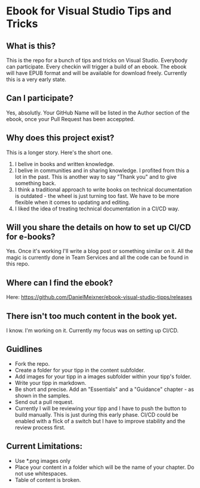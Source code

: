 # Ebook for Visual Studio Tips and Tricks



## What is this?
This is the repo for a bunch of tips and tricks on Visual Studio. Everybody can participate.
Every checkin will trigger a build of an ebook. The ebook will have EPUB format and will be available for download freely.
Currently this is a very early state.

## Can I participate?
Yes, absolutly. Your GitHub Name will be listed in the Author section of the ebook, once your Pull Request has been acceppted.

## Why does this project exist?
This is a longer story. Here's the short one.
1. I belive in books and written knowledge.
2. I belive in communities and in sharing knowledge. I profited from this a lot in the past. This is another way to say "Thank you" and to give something back.
3. I think a traditional approach to write books on technical documentation is outdated - the wheel is just turning too fast. We have to be more flexible when it comes to updating and editing.
4. I liked the idea of treating technical documentation in a CI/CD way.

## Will you share the details on how to set up CI/CD for e-books?
Yes. Once it's working I'll write a blog post or something similar on it. All the magic is currently done in Team Services and all the code can be found in this repo.

## Where can I find the ebook?
Here: https://github.com/DanielMeixner/ebook-visual-studio-tipps/releases

## There isn't too much content in the book yet.
I know. 
I'm working on it. Currently my focus was on setting up CI/CD. 

## Guidlines
* Fork the repo.
* Create a folder for your tipp in the content subfolder.
* Add images for your tipp in a images subfolder within your tipp's folder.
* Write your tipp in markdown.
* Be short and precise. Add an "Essentials" and a "Guidance" chapter - as shown in the samples.
* Send out a pull request.
* Currently I will be reviewing your tipp and I have to push the button to build manually. This is just during this early phase. CI/CD could be enabled with a flick of a switch but I have to improve stability and the review process first.

## Current Limitations: 
* Use *.png images only
* Place your content in a folder which will be the name of your chapter. Do not use whitespaces.
* Table of content is broken.



